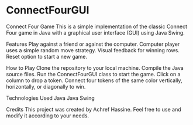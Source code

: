 # ConnectFourGUI
Connect Four Game
This is a simple implementation of the classic Connect Four game in Java with a graphical user interface (GUI) using Java Swing.


Features
Play against a friend or against the computer.
Computer player uses a simple random move strategy.
Visual feedback for winning rows.
Reset option to start a new game.



How to Play
Clone the repository to your local machine.
Compile the Java source files.
Run the ConnectFourGUI class to start the game.
Click on a column to drop a token.
Connect four tokens of the same color vertically, horizontally, or diagonally to win.


Technologies Used
Java
Java Swing


Credits
This project was created by Achref Hassine. Feel free to use and modify it according to your needs.
